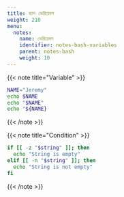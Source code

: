 ```yaml
---
title: ব্যাশ ভেরিয়েবল
weight: 210
menu:
  notes:
    name: ভেরিয়েবল
    identifier: notes-bash-variables
    parent: notes-bash
    weight: 10
---
```


<!-- Variable -->
{{< note title="Variable" >}}

```bash
NAME="Jeremy"
echo $NAME
echo "$NAME"
echo "${NAME}
```

{{< /note >}}

<!-- Condition -->
{{< note title="Condition" >}}

```bash
if [[ -z "$string" ]]; then
  echo "String is empty"
elif [[ -n "$string" ]]; then
  echo "String is not empty"
fi
```

{{< /note >}}